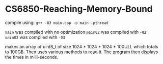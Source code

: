# CS6850-Reaching-Memory-Bound
compile using: `g++ -O3 main.cpp -o main -pthread` 

`main` was compiled with no optimization 
`main02` was compiled with `-02`
`main03` was compiled with `-03`

makes an array of uint8_t of size 1024 * 1024 * 1024 * 100ULL which totals to 100GB. Then uses various
methods to read it. The program then displays the times in milli-seconds.